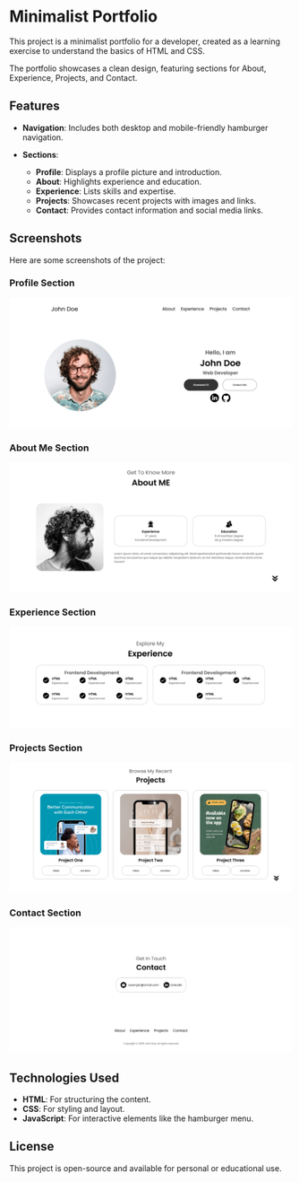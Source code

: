 # Minimalist Portfolio

This project is a minimalist portfolio for a developer, created as a learning exercise to understand the basics of HTML and CSS.

The portfolio showcases a clean design, featuring sections for About, Experience, Projects, and Contact.

## Features

* **Navigation**: Includes both desktop and mobile-friendly hamburger navigation.
* **Sections**:

  * **Profile**: Displays a profile picture and introduction.
  * **About**: Highlights experience and education.
  * **Experience**: Lists skills and expertise.
  * **Projects**: Showcases recent projects with images and links.
  * **Contact**: Provides contact information and social media links.

## Screenshots

Here are some screenshots of the project:

### Profile Section

![Desktop View](media/1.png)

### About Me Section

![Mobile View](media/2.png)

### Experience Section

![About Section](media/3.png)

### Projects Section

![Projects Section](media/4.png)

### Contact Section

![Contact Section](media/5.png)

## Technologies Used

* **HTML**: For structuring the content.
* **CSS**: For styling and layout.
* **JavaScript**: For interactive elements like the hamburger menu.

## License

This project is open-source and available for personal or educational use.

